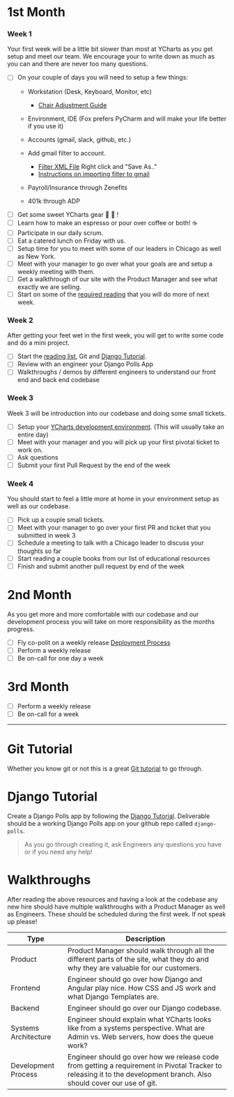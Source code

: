 # 1st Month
### Week 1
Your first week will be a little bit slower than most at YCharts as you get setup and meet our team. We encourage your to write down as much as you can and there are never too many questions.

- [ ] On your couple of days you will need to setup a few things:
    * Workstation (Desk, Keyboard, Monitor, etc)
      * [Chair Adjustment Guide](http://www.hermanmiller.com/content/dam/hermanmiller/documents/user_information/aeron_chairs_user_adjustment_guide.pdf)
    * Environment, IDE (Fox prefers PyCharm and will make your life better if you use it)
    * Accounts (gmail, slack, github, etc.)
    * Add gmail filter to account.
      * [Filter XML File](https://gist.githubusercontent.com/KFoxder/8d2dd7a99bdcf1d9fac8917dd3460bc4/raw/9da9f1dca4188d9fbc6fb7595beba80316a49a93/ychartsMailFilters.xml) Right click and "Save As.."
      * [Instructions on importing filter to gmail](https://support.neocloud.com/hc/en-us/articles/202770030-How-to-Export-Import-Gmail-Filters)

    * Payroll/Insurance through Zenefits
    * 401k through ADP
- [ ] Get some sweet YCharts gear 👕 📓 ! 
- [ ] Learn how to make an espresso or pour over coffee or both! ☕️ 
- [ ] Participate in our daily scrum.
- [ ] Eat a catered lunch on Friday with us.
- [ ] Setup time for you to meet with some of our leaders in Chicago as well as New York.
- [ ] Meet with your manager to go over what your goals are and setup a weekly meeting with them.
- [ ] Get a walkthrough of our site with the Product Manager and see what exactly we are selling.
- [ ] Start on some of the [required reading](https://github.com/ycharts/ycharts/wiki/Required-Reading-List) that you will do more of next week.

### Week 2
After getting your feet wet in the first week, you will get to write some code and do a mini project.

- [ ] Start the [reading list](https://github.com/ycharts/ycharts/wiki/Required-Reading-List), Git and [Django Tutorial](https://github.com/ycharts/ycharts/wiki/Onboarding-for-New-Hires#django-tutorial).
- [ ] Review with an engineer your Django Polls App
- [ ] Walkthroughs / demos by different engineers to understand our front end and back end codebase 

### Week 3
Week 3 will be introduction into our codebase and doing some small tickets.

- [ ] Setup your [YCharts development environment](https://github.com/ycharts/ycharts/wiki/Developer-Environment-Setup). (This will usually take an entire day)
- [ ] Meet with your manager and you will pick up your first pivotal ticket to work on.
- [ ] Ask questions
- [ ] Submit your first Pull Request by the end of the week

### Week 4 
You should start to feel a little more at home in your environment setup as well as our codebase.

- [ ] Pick up a couple small tickets.
- [ ] Meet with your manager to go over your first PR and ticket that you submitted in week 3
- [ ] Schedule a meeting to talk with a Chicago leader to discuss your thoughts so far
- [ ] Start reading a couple books from our list of educational resources
- [ ] Finish and submit another pull request by end of the week

# 2nd Month
As you get more and more comfortable with our codebase and our development process you will take on more responsibility as the months progress.

- [ ] Fly co-polit on a weekly release [Deployment Process](https://github.com/ycharts/ycharts/wiki/Deployment-Procedures)
- [ ] Perform a weekly release
- [ ] Be on-call for one day a week

# 3rd Month

- [ ] Perform a weekly release
- [ ] Be on-call for a week

***

# Git Tutorial
Whether you know git or not this is a great [Git tutorial](http://learngitbranching.js.org/) to go through.


# Django Tutorial
Create a Django Polls app by following the [Django Tutorial](https://docs.djangoproject.com/en/1.8/intro/tutorial01/).
Deliverable should be a working Django Polls app on your github repo called `django-polls`. 

> As you go through creating it, ask Engineers any questions you have or if you need any help!



# Walkthroughs
After reading the above resources and having a look at the codebase any new hire should have multiple walkthroughs with a Product Manager as well as Engineers. These should be scheduled during the first week. If not speak up please!

| Type  | Description | 
| ------------- | ------------- |
| Product | Product Manager should walk through all the different parts of the site, what they do and why they are valuable for our customers. |
| Frontend | Engineer should go over how Django and Angular play nice. How CSS and JS work and what Django Templates are. | 
| Backend | Engineer should go over our Django codebase. | 
| Systems Architecture | Engineer should explain what YCharts looks like from a systems perspective. What are Admin vs. Web servers, how does the queue work? | 
| Development Process | Engineer should go over how we release code from getting a requirement in Pivotal Tracker to releasing it to the development branch. Also should cover our use of git. | 